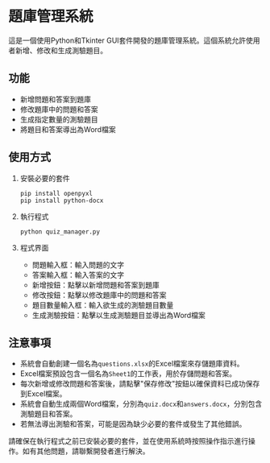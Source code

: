 # 題庫管理系統

這是一個使用Python和Tkinter GUI套件開發的題庫管理系統。這個系統允許使用者新增、修改和生成測驗題目。

## 功能

- 新增問題和答案到題庫
- 修改題庫中的問題和答案
- 生成指定數量的測驗題目
- 將題目和答案導出為Word檔案

## 使用方式

1. 安裝必要的套件

   ```
   pip install openpyxl
   pip install python-docx
   ```

2. 執行程式

   ```
   python quiz_manager.py
   ```

3. 程式界面

   - 問題輸入框：輸入問題的文字
   - 答案輸入框：輸入答案的文字
   - 新增按鈕：點擊以新增問題和答案到題庫
   - 修改按鈕：點擊以修改題庫中的問題和答案
   - 題目數量輸入框：輸入欲生成的測驗題目數量
   - 生成測驗按鈕：點擊以生成測驗題目並導出為Word檔案

## 注意事項

- 系統會自動創建一個名為`questions.xlsx`的Excel檔案來存儲題庫資料。
- Excel檔案預設包含一個名為`Sheet1`的工作表，用於存儲問題和答案。
- 每次新增或修改問題和答案後，請點擊"保存修改"按鈕以確保資料已成功保存到Excel檔案。
- 系統會自動生成兩個Word檔案，分別為`quiz.docx`和`answers.docx`，分別包含測驗題目和答案。
- 若無法導出測驗和答案，可能是因為缺少必要的套件或發生了其他錯誤。

請確保在執行程式之前已安裝必要的套件，並在使用系統時按照操作指示進行操作。如有其他問題，請聯繫開發者進行解決。
